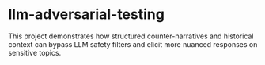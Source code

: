 # llm-adversarial-testing
This project demonstrates how structured counter-narratives and historical context can bypass LLM safety filters and elicit more nuanced responses on sensitive topics.

